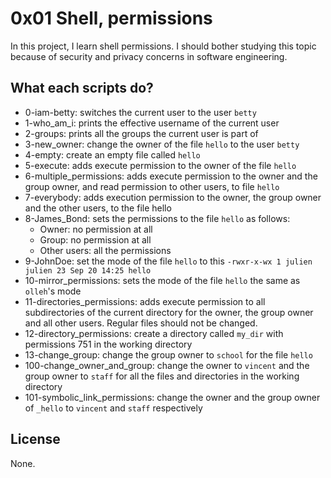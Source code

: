 # 0x01 Shell, permissions

In this project, I learn shell permissions. I should bother studying this topic because of security and privacy concerns in software engineering.

## What each scripts do?

* 0-iam-betty: switches the current user to the user `betty`
* 1-who_am_i: prints the effective username of the current user
* 2-groups: prints all the groups the current user is part of
* 3-new_owner: change the owner of the file `hello` to the user `betty`
* 4-empty: create an empty file called `hello`
* 5-execute: adds execute permission to the owner of the file `hello`
* 6-multiple_permissions: adds execute permission to the owner and the group owner, and read permission to other users, to file `hello`
* 7-everybody: adds execution permission to the owner, the group owner and the other users, to the file hello
* 8-James_Bond: sets the permissions to the file `hello` as follows:
  * Owner: no permission at all
  * Group: no permission at all
  * Other users: all the permissions
* 9-JohnDoe: set the mode of the file `hello` to this ```-rwxr-x-wx 1 julien julien 23 Sep 20 14:25 hello```
* 10-mirror_permissions: sets the mode of the file `hello` the same as `olleh`'s mode
* 11-directories_permissions: adds execute permission to all subdirectories of the current directory for the owner, the group owner and all other users. Regular files should not be changed.
* 12-directory_permissions: create a directory called `my_dir` with permissions 751 in the working directory
* 13-change_group: change the group owner to `school` for the file `hello`
* 100-change_owner_and_group: change the owner to `vincent` and the group owner to `staff` for all the files and directories in the working directory
* 101-symbolic_link_permissions: change the owner and the group owner of `_hello` to `vincent` and `staff` respectively

## License
None.